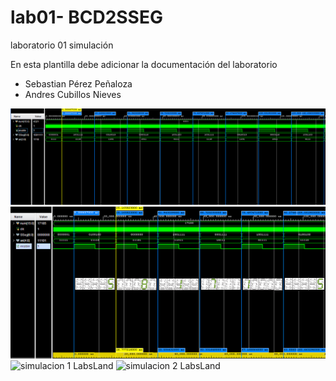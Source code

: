 # lab01- BCD2SSEG
laboratorio 01 simulación

En esta plantilla debe adicionar la documentación del laboratorio

* Sebastian Pérez Peñaloza
* Andres Cubillos Nieves

![simulacion 1](figs/simulacion1.PNG)
![simulacion 2](figs/simulacion2.PNG)
![simulacion 1 LabsLand](figs/sim1.gif)
![simulacion 2 LabsLand](figs/sim2.gif)